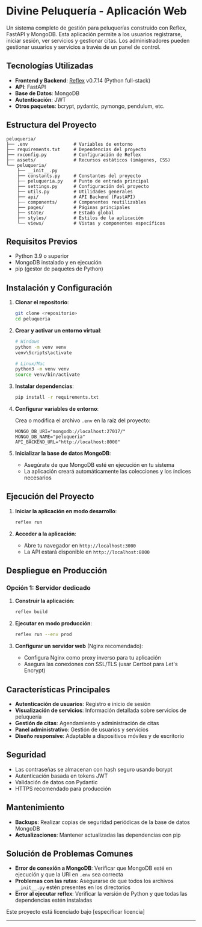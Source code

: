 # Divine Peluquería - Aplicación Web

Un sistema completo de gestión para peluquerías construido con Reflex, FastAPI y MongoDB. Esta aplicación permite a los usuarios registrarse, iniciar sesión, ver servicios y gestionar citas. Los administradores pueden gestionar usuarios y servicios a través de un panel de control.

## Tecnologías Utilizadas

- **Frontend y Backend**: [Reflex](https://reflex.dev/) v0.7.14 (Python full-stack)
- **API**: FastAPI
- **Base de Datos**: MongoDB
- **Autenticación**: JWT
- **Otros paquetes**: bcrypt, pydantic, pymongo, pendulum, etc.

## Estructura del Proyecto

```
peluqueria/
├── .env                 # Variables de entorno
├── requirements.txt     # Dependencias del proyecto
├── rxconfig.py          # Configuración de Reflex
├── assets/              # Recursos estáticos (imágenes, CSS)
└── peluqueria/
    ├── __init__.py
    ├── constants.py     # Constantes del proyecto
    ├── peluqueria.py    # Punto de entrada principal
    ├── settings.py      # Configuración del proyecto
    ├── utils.py         # Utilidades generales
    ├── api/             # API Backend (FastAPI)
    ├── components/      # Componentes reutilizables
    ├── pages/           # Páginas principales
    ├── state/           # Estado global
    ├── styles/          # Estilos de la aplicación
    └── views/           # Vistas y componentes específicos
```

## Requisitos Previos

- Python 3.9 o superior
- MongoDB instalado y en ejecución
- pip (gestor de paquetes de Python)

## Instalación y Configuración

1. **Clonar el repositorio**:
   ```bash
   git clone <repositorio>
   cd peluqueria
   ```

2. **Crear y activar un entorno virtual**:
   ```bash
   # Windows
   python -m venv venv
   venv\Scripts\activate

   # Linux/Mac
   python3 -m venv venv
   source venv/bin/activate
   ```

3. **Instalar dependencias**:
   ```bash
   pip install -r requirements.txt
   ```

4. **Configurar variables de entorno**:
   
   Crea o modifica el archivo `.env` en la raíz del proyecto:
   ```
   MONGO_DB_URI="mongodb://localhost:27017/"
   MONGO_DB_NAME="peluqueria"
   API_BACKEND_URL="http://localhost:8000"
   ```

5. **Inicializar la base de datos MongoDB**:
   - Asegúrate de que MongoDB esté en ejecución en tu sistema
   - La aplicación creará automáticamente las colecciones y los índices necesarios

## Ejecución del Proyecto

1. **Iniciar la aplicación en modo desarrollo**:
   ```bash
   reflex run
   ```

2. **Acceder a la aplicación**:
   - Abre tu navegador en `http://localhost:3000`
   - La API estará disponible en `http://localhost:8000`

## Despliegue en Producción

### Opción 1: Servidor dedicado

1. **Construir la aplicación**:
   ```bash
   reflex build
   ```

2. **Ejecutar en modo producción**:
   ```bash
   reflex run --env prod
   ```

3. **Configurar un servidor web** (Nginx recomendado):
   - Configura Nginx como proxy inverso para tu aplicación
   - Asegura las conexiones con SSL/TLS (usar Certbot para Let's Encrypt)

## Características Principales

- **Autenticación de usuarios**: Registro e inicio de sesión
- **Visualización de servicios**: Información detallada sobre servicios de peluquería
- **Gestión de citas**: Agendamiento y administración de citas
- **Panel administrativo**: Gestión de usuarios y servicios
- **Diseño responsive**: Adaptable a dispositivos móviles y de escritorio

## Seguridad

- Las contraseñas se almacenan con hash seguro usando bcrypt
- Autenticación basada en tokens JWT
- Validación de datos con Pydantic
- HTTPS recomendado para producción

## Mantenimiento

- **Backups**: Realizar copias de seguridad periódicas de la base de datos MongoDB
- **Actualizaciones**: Mantener actualizadas las dependencias con pip

## Solución de Problemas Comunes

- **Error de conexión a MongoDB**: Verificar que MongoDB esté en ejecución y que la URI en `.env` sea correcta
- **Problemas con las rutas**: Asegurarse de que todos los archivos `__init__.py` estén presentes en los directorios
- **Error al ejecutar reflex**: Verificar la versión de Python y que todas las dependencias estén instaladas

Este proyecto está licenciado bajo [especificar licencia]

---
